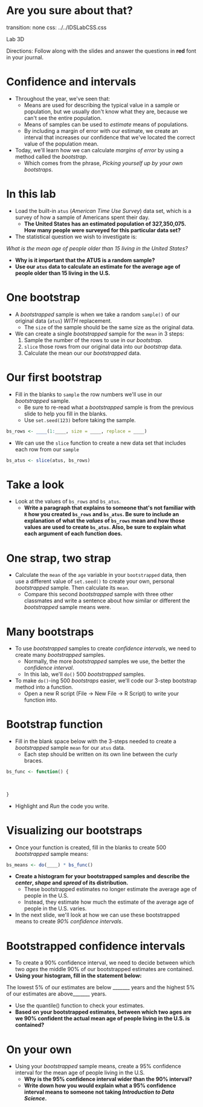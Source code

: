Are you sure about that?
========================================================
transition: none
css: ../../IDSLabCSS.css

Lab 3D

Directions: Follow along with the slides and answer the questions in **red** font in your journal.




Confidence and intervals
===

- Throughout the year, we've seen that:
    - Means are used for describing the typical value in a sample or population, but we usually don't know what they are, because we can't see the entire population.
    - Means of samples can be used to _estimate_ means of populations.
    - By including a margin of error with our estimate, we create an interval that increases our confidence that we've located the correct value of the population mean.
- Today, we'll learn how we can calculate _margins of error_ by using a method called the _bootstrap_.
    - Which comes from the phrase, _Picking yourself up by your own bootstraps_.


In this lab
===

- Load the built-in `atus` (_American Time Use Survey_) data set, which is a survey of how a sample of Americans spent their day.
    - **The United States has an estimated population of 327,350,075. How many people were surveyed for this particular data set?**
- The statistical question we wish to investigate is:

_What is the mean age of people older than 15 living in the United States?_

- **Why is it important that the ATUS is a random sample?**
- **Use our `atus` data to calculate an estimate for the average age of people older than 15 living in the U.S.**


One bootstrap
===

- A _bootstrapped_ sample is when we take a random `sample()` of our original data (`atus`) _WITH_ replacement.
    - The `size` of the sample should be the same size as the original data.
- We can create a single _bootstrapped_ sample for the `mean` in 3 steps:
    1. Sample the number of the rows to use in our _bootstrap_.
    2. `slice` those rows from our original data into our _bootstrap_ data.
    3. Calculate the mean our our _bootstrapped_ data.
    

Our first bootstrap
===

- Fill in the blanks to `sample` the row numbers we'll use in our _bootstrapped_ sample.
    - Be sure to re-read what a _bootstrapped_ sample is from the previous slide to help you fill in the blanks.
    - Use `set.seed(123)` before taking the sample.


```r
bs_rows <- ____(1:____, size = ____, replace = ____)
```

- We can use the `slice` function to create a new data set that includes each row from our `sample`


```r
bs_atus <- slice(atus, bs_rows)
```


Take a look
===

- Look at the values of `bs_rows` and `bs_atus`.
    - **Write a paragraph that explains to someone that's not familiar with `R` how you created `bs_rows` and `bs_atus`. Be sure to include an explanation of what the _values_ of `bs_rows` mean and how those values are used to create `bs_atus`. Also, be sure to explain what each argument of each function does.**


One strap, two strap
=== 

- Calculate the `mean` of the `age` variable in your `bootstrapped` data, then use a different value of `set.seed()` to create your own, personal _bootstrapped_ sample. Then calculate its `mean`.
    - Compare this second _bootstrapped_ sample with three other classmates and write a sentence about how similar or different the _bootstrapped_ sample means were.


Many bootstraps
===

- To use _bootstrapped_ samples to create _confidence intervals_, we need to create many _bootstrapped_ samples.
    - Normally, the more _bootstrapped_ samples we use, the better the _confidence interval_.
    - In this lab, we'll `do()` 500 _bootstrapped_ samples.
- To make `do()`-ing 500 _bootstraps_ easier, we'll code our 3-step bootstrap method into a function.
    - Open a new R script (File -> New File -> R Script) to write your function into.
    

Bootstrap function
===

- Fill in the blank space below with the 3-steps needed to create a _bootstrapped_ sample `mean` for our `atus` data.
    - Each step should be written on its own line between the curly braces.


```r
bs_func <- function() {
  
  
  
}
```

- Highlight and _Run_ the code you write. 


Visualizing our bootstraps
===

- Once your function is created, fill in the blanks to create 500 _bootstrapped_ sample means:


```r
bs_means <- do(____) * bs_func()
```

- **Create a histogram for your bootstrapped samples and describe the _center_, _shape_ and _spread_ of its distribution.**
    - These bootstrapped estimates no longer estimate the average age of people in the U.S.
    - Instead, they estimate how much the estimate of the average age of people in the U.S. varies.
- In the next slide, we'll look at how we can use these bootstrapped means to create _90% confidence intervals_.


Bootstrapped confidence intervals
===
    
- To create a 90% confidence interval, we need to decide between which two _ages_ the middle 90% of our bootstrapped estimates are contained.
- **Using your histogram, fill in the statement below:**

The lowest 5% of our estimates are below _______ years and the highest 5% of our estimates are above_______ years.

- Use the quantile() function to check your estimates.
- **Based on your bootstrapped estimates, between which two ages are we 90% confident the actual mean age of people living in the U.S. is contained?**

    

On your own
===

- Using your _bootstrapped_ sample means, create a 95% confidence interval for the mean age of people living in the U.S.
    - **Why is the 95% confidence interval wider than the 90% interval?**
    - **Write down how you would explain what a 95% confidence interval means to someone not taking _Introduction to Data Science_.**
